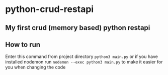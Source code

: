 # python-crud-restapi
## My first crud (memory based) python restapi

## How to run
Enter this command from project directory ``` python3 main.py ``` or if you have installed nodemon run ``` nodemon --exec python3 main.py ``` to make it easier for you when changing the code
